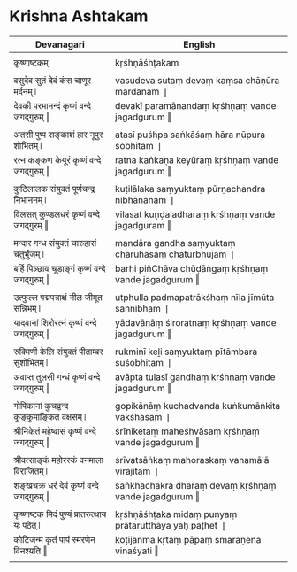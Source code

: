 # Krishna Ashtakam

| Devanagari | English |
| ------ | ------ |
|  |  |
| कृष्णाष्टकम्   | kṛśhṇāśhṭakam   |
|  |  |
| वसुदेव सुतं देवं कंस चाणूर मर्दनम् ❘   | vasudeva sutaṃ devaṃ kaṃsa chāṇūra mardanam ❘   |
| देवकी परमानन्दं कृष्णं वन्दे जगद्गुरुम् ‖   | devakī paramānandaṃ kṛśhṇaṃ vande jagadgurum ‖   |
|  |  |
| अतसी पुष्प सङ्काशं हार नूपुर शोभितम् ❘   | atasī puśhpa saṅkāśaṃ hāra nūpura śobhitam ❘   |
| रत्न कङ्कण केयूरं कृष्णं वन्दे जगद्गुरुम् ‖   | ratna kaṅkaṇa keyūraṃ kṛśhṇaṃ vande jagadgurum ‖   |
|  |  |
| कुटिलालक संयुक्तं पूर्णचन्द्र निभाननम् ❘   | kuṭilālaka saṃyuktaṃ pūrṇachandra nibhānanam ❘   |
| विलसत् कुण्डलधरं कृष्णं वन्दे जगद्गुरम् ‖   | vilasat kuṇḍaladharaṃ kṛśhṇaṃ vande jagadguram ‖   |
|  |  |
| मन्दार गन्ध संयुक्तं चारुहासं चतुर्भुजम् ❘   | mandāra gandha saṃyuktaṃ chāruhāsaṃ chaturbhujam ❘   |
| बर्हि पिञ्छाव चूडाङ्गं कृष्णं वन्दे जगद्गुरुम् ‖   | barhi piñChāva chūḍāṅgaṃ kṛśhṇaṃ vande jagadgurum ‖   |
|  |  |
| उत्फुल्ल पद्मपत्राक्षं नील जीमूत सन्निभम् ❘   | utphulla padmapatrākśhaṃ nīla jīmūta sannibham ❘   |
| यादवानां शिरोरत्नं कृष्णं वन्दे जगद्गुरुम् ‖   | yādavānāṃ śiroratnaṃ kṛśhṇaṃ vande jagadgurum ‖   |
|  |  |
| रुक्मिणी केलि संयुक्तं पीताम्बर सुशोभितम् ❘   | rukmiṇī keḻi saṃyuktaṃ pītāmbara suśobhitam ❘   |
| अवाप्त तुलसी गन्धं कृष्णं वन्दे जगद्गुरुम् ‖   | avāpta tulasī gandhaṃ kṛśhṇaṃ vande jagadgurum ‖   |
|  |  |
| गोपिकानां कुचद्वन्द कुङ्कुमाङ्कित वक्षसम् ❘   | gopikānāṃ kuchadvanda kuṅkumāṅkita vakśhasam ❘   |
| श्रीनिकेतं महेष्वासं कृष्णं वन्दे जगद्गुरुम् ‖   | śrīniketaṃ maheśhvāsaṃ kṛśhṇaṃ vande jagadgurum ‖   |
|  |  |
| श्रीवत्साङ्कं महोरस्कं वनमाला विराजितम् ❘   | śrīvatsāṅkaṃ mahoraskaṃ vanamālā virājitam ❘   |
| शङ्खचक्र धरं देवं कृष्णं वन्दे जगद्गुरुम् ‖   | śaṅkhachakra dharaṃ devaṃ kṛśhṇaṃ vande jagadgurum ‖   |
|  |  |
| कृष्णाष्टक मिदं पुण्यं प्रातरुत्थाय यः पठेत् ❘   | kṛśhṇāśhṭaka midaṃ puṇyaṃ prātarutthāya yaḥ paṭhet ❘   |
| कोटिजन्म कृतं पापं स्मरणेन विनश्यति ‖   | koṭijanma kṛtaṃ pāpaṃ smaraṇena vinaśyati ‖   |
|  |  |
